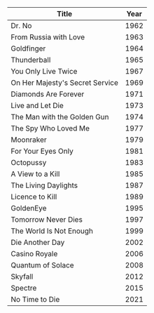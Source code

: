 | Title                            | Year |
|----------------------------------|------|
| Dr. No                           | 1962 |
| From Russia with Love            | 1963 |
| Goldfinger                       | 1964 |
| Thunderball                      | 1965 |
| You Only Live Twice              | 1967 |
| On Her Majesty's Secret Service | 1969 |
| Diamonds Are Forever             | 1971 |
| Live and Let Die                 | 1973 |
| The Man with the Golden Gun      | 1974 |
| The Spy Who Loved Me             | 1977 |
| Moonraker                        | 1979 |
| For Your Eyes Only               | 1981 |
| Octopussy                        | 1983 |
| A View to a Kill                 | 1985 |
| The Living Daylights             | 1987 |
| Licence to Kill                  | 1989 |
| GoldenEye                        | 1995 |
| Tomorrow Never Dies              | 1997 |
| The World Is Not Enough          | 1999 |
| Die Another Day                  | 2002 |
| Casino Royale                    | 2006 |
| Quantum of Solace                | 2008 |
| Skyfall                          | 2012 |
| Spectre                          | 2015 |
| No Time to Die                   | 2021 |
